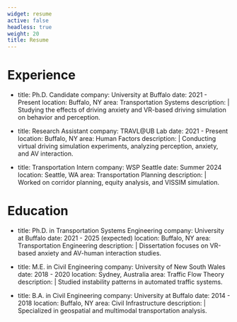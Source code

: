 ```yaml
---
widget: resume
active: false
headless: true
weight: 20
title: Resume
---
```


# Experience
- title: Ph.D. Candidate
  company: University at Buffalo
  date: 2021 - Present
  location: Buffalo, NY
  area: Transportation Systems
  description: |
    Studying the effects of driving anxiety and VR-based driving simulation on behavior and perception.

- title: Research Assistant
  company: TRAVL@UB Lab
  date: 2021 - Present
  location: Buffalo, NY
  area: Human Factors
  description: |
    Conducting virtual driving simulation experiments, analyzing perception, anxiety, and AV interaction.

- title: Transportation Intern
  company: WSP Seattle
  date: Summer 2024
  location: Seattle, WA
  area: Transportation Planning
  description: |
    Worked on corridor planning, equity analysis, and VISSIM simulation.

# Education
- title: Ph.D. in Transportation Systems Engineering
  company: University at Buffalo
  date: 2021 - 2025 (expected)
  location: Buffalo, NY
  area: Transportation Engineering
  description: |
    Dissertation focuses on VR-based anxiety and AV-human interaction studies.

- title: M.E. in Civil Engineering
  company: University of New South Wales
  date: 2018 - 2020
  location: Sydney, Australia
  area: Traffic Flow Theory
  description: |
    Studied instability patterns in automated traffic systems.

- title: B.A. in Civil Engineering
  company: University at Buffalo
  date: 2014 - 2018
  location: Buffalo, NY
  area: Civil Infrastructure
  description: |
    Specialized in geospatial and multimodal transportation analysis.
